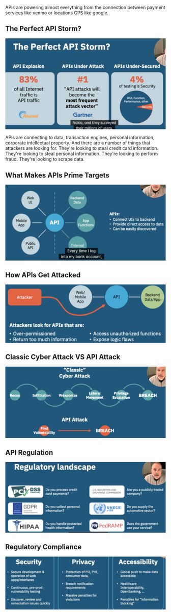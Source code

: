 APIs are powering almost everything from the connection between payment services like venmo or locations GPS like google.

## The Perfect API Storm?

![](attachments/Pasted%20image%2020250712182330.png)

APIs are connecting to data, transaction engines, personal information, corporate intellectual property. And there are a number of things that attackers are looking for. They're looking to steal credit card information. They're looking to steal personal information. They're looking to perform fraud. They're looking to scrape data.

## What Makes APIs Prime Targets

![](attachments/Pasted%20image%2020250712182527.png)

## How APIs Get Attacked

![](attachments/Pasted%20image%2020250712182735.png)

## Classic Cyber Attack VS API Attack

![](attachments/Pasted%20image%2020250712182834.png)

## API Regulation

![](attachments/Pasted%20image%2020250712182950.png)

## Regulatory Compliance

![](attachments/Pasted%20image%2020250712183131.png)

